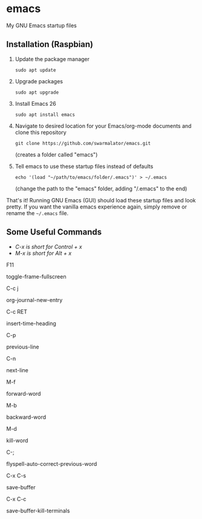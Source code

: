 # emacs
My GNU Emacs startup files

## Installation (Raspbian)

1. Update the package manager 

   `sudo apt update`
2. Upgrade packages 
    
    `sudo apt upgrade`
3. Install Emacs 26 

    `sudo apt install emacs`
4. Navigate to desired location for your Emacs/org-mode documents and clone this repository 

    `git clone https://github.com/swarmalator/emacs.git`
    
    (creates a folder called "emacs")
5. Tell emacs to use these startup files instead of defaults 

    `echo '(load "~/path/to/emacs/folder/.emacs")' > ~/.emacs`
    
    (change the path to the "emacs" folder, adding "/.emacs" to the end)
    
    
That's it! Running GNU Emacs (GUI) should load these startup files and look pretty. If you want the vanilla emacs experience again, simply remove or rename the `~/.emacs` file.

## Some Useful Commands

- *C-x is short for Control + x*
- *M-x is short for Alt + x*

F11

toggle-frame-fullscreen



C-c j

org-journal-new-entry



C-c RET

insert-time-heading



C-p

previous-line



C-n

next-line



M-f

forward-word



M-b

backward-word



M-d

kill-word



C-;

flyspell-auto-correct-previous-word



C-x C-s

save-buffer



C-x C-c

save-buffer-kill-terminals
